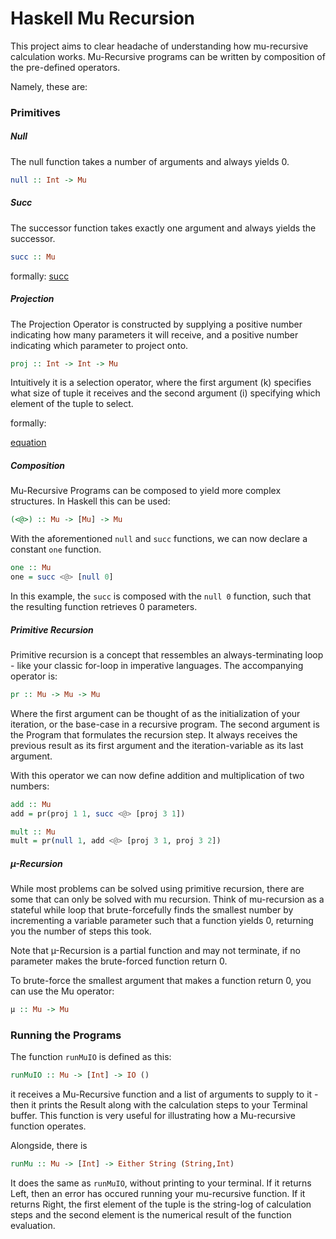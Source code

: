 # Haskell Mu Recursion

This project aims to clear headache of understanding how mu-recursive calculation works.
Mu-Recursive programs can be written by composition of the pre-defined operators. 

Namely, these are:

### Primitives

##### Null

The null function takes a number of arguments and always yields 0.

```hs
null :: Int -> Mu
```

##### Succ

The successor function takes exactly one argument and always yields the successor.

```hs
succ :: Mu
```

formally:
[succ](https://latex.codecogs.com/png.image?%5Cdpi%7B110%7D%20%5Cbegin%7Balign*%7Dsucc:%20%5Cmathbb%7BN%7D%20&%5Cto%20%5Cmathbb%7BN%7D%20%5C%5C%20%20%20%20%20%20n%20&%5Cmapsto%20n&plus;1%5Cend%7Balign*%7D)

##### Projection

The Projection Operator is constructed by supplying a positive number indicating how many parameters it will receive, and a positive number indicating which parameter to project onto.

```hs
proj :: Int -> Int -> Mu
```

Intuitively it is a selection operator, where the first argument (k) specifies what size of tuple it receives and the second argument (i) specifying which element of the tuple to select. 

formally:

[equation](https://latex.codecogs.com/png.image?%5Cdpi%7B110%7D%20%5Cbegin%7Balign*%7Dproj_%7Bk%20%5Crightarrow%20i%7D:%20%5Cmathbb%7BN%7D%5Ek%20&%5Cto%20%5Cmathbb%7BN%7D%20%5C%5C%20(n_1,n_2,...,n_i,...,n_k)%20&%5Cmapsto%20%20n_i%5Cend%7Balign*%7D)


##### Composition

Mu-Recursive Programs can be composed to yield more complex structures.
In Haskell this can be used:

```hs
(<@>) :: Mu -> [Mu] -> Mu
```

With the aforementioned `null` and `succ` functions, we can now declare a constant `one` function.
```hs
one :: Mu
one = succ <@> [null 0]
```

In this example, the `succ` is composed with the `null 0` function, such that the resulting function retrieves 0 parameters.

##### Primitive Recursion

Primitive recursion is a concept that ressembles an always-terminating loop - like your classic for-loop in imperative languages.
The accompanying operator is:

```hs
pr :: Mu -> Mu -> Mu
```

Where the first argument can be thought of as the initialization of your iteration, or the base-case in a recursive program. The second argument is the Program that formulates the recursion step. It always receives the previous result as its first argument and the iteration-variable as its last argument.

With this operator we can now define addition and multiplication of two numbers:

```hs
add :: Mu
add = pr(proj 1 1, succ <@> [proj 3 1])

mult :: Mu
mult = pr(null 1, add <@> [proj 3 1, proj 3 2])
```

##### µ-Recursion

While most problems can be solved using primitive recursion, there are some that can only be solved with mu recursion. Think of mu-recursion as a stateful while loop that brute-forcefully finds the smallest number by incrementing a variable parameter such that a function yields 0, returning you the number of steps this took.

Note that µ-Recursion is a partial function and may not terminate, if no parameter makes the brute-forced function return 0.

To brute-force the smallest argument that makes a function return 0, you can use the Mu operator:

```hs
µ :: Mu -> Mu
```

### Running the Programs

The function `runMuIO` is defined as this:

```hs
runMuIO :: Mu -> [Int] -> IO ()
```

it receives a Mu-Recursive function and a list of arguments to supply to it - then it prints the Result along with the calculation steps to your Terminal buffer. This function is very useful for illustrating how a Mu-recursive function operates.

Alongside, there is 
```hs
runMu :: Mu -> [Int] -> Either String (String,Int)
```

It does the same as `runMuIO`, without printing to your terminal.
If it returns Left, then an error has occured running your mu-recursive function. 
If it returns Right, the first element of the tuple is the string-log of calculation steps and the second element is the numerical result of the function evaluation.
